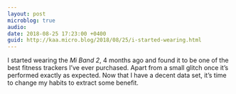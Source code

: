 ```yaml
---
layout: post
microblog: true
audio: 
date: 2018-08-25 17:23:00 +0400
guid: http://kaa.micro.blog/2018/08/25/i-started-wearing.html
---
```

I started wearing the _Mi Band 2_, 4 months ago and found it to be one of the best fitness trackers I’ve ever purchased. Apart from a small glitch once it’s performed exactly as expected. Now that I have a decent data set, it’s time to change my habits to extract some benefit.
